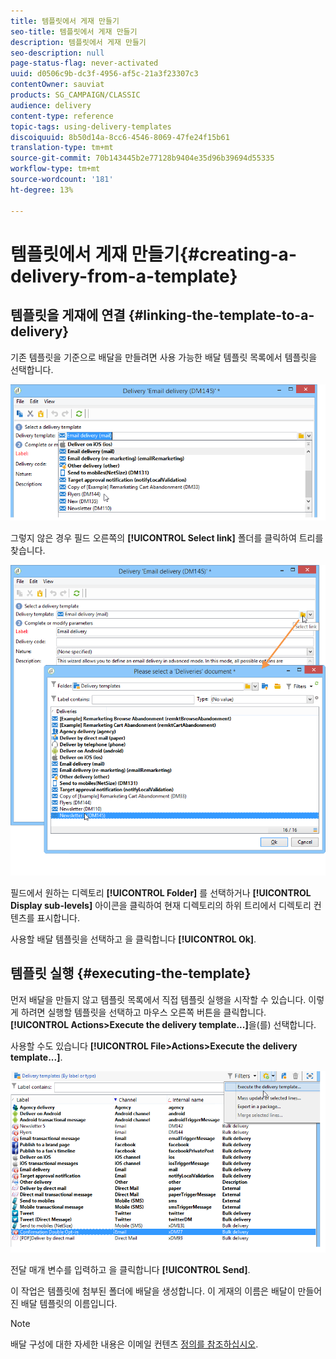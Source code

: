 ```yaml
---
title: 템플릿에서 게재 만들기
seo-title: 템플릿에서 게재 만들기
description: 템플릿에서 게재 만들기
seo-description: null
page-status-flag: never-activated
uuid: d0506c9b-dc3f-4956-af5c-21a3f23307c3
contentOwner: sauviat
products: SG_CAMPAIGN/CLASSIC
audience: delivery
content-type: reference
topic-tags: using-delivery-templates
discoiquuid: 8b50d14a-8cc6-4546-8069-47fe24f15b61
translation-type: tm+mt
source-git-commit: 70b143445b2e77128b9404e35d96b39694d55335
workflow-type: tm+mt
source-wordcount: '181'
ht-degree: 13%

---
```



# 템플릿에서 게재 만들기{#creating-a-delivery-from-a-template}

## 템플릿을 게재에 연결 {#linking-the-template-to-a-delivery}

기존 템플릿을 기준으로 배달을 만들려면 사용 가능한 배달 템플릿 목록에서 템플릿을 선택합니다.

![](assets/s_ncs_user_wizard_select_template.png)

그렇지 않은 경우 필드 오른쪽의 **[!UICONTROL Select link]** 폴더를 클릭하여 트리를 찾습니다.

![](assets/s_ncs_user_wizard_choose_link.png)

필드에서 원하는 디렉토리 **[!UICONTROL Folder]** 를 선택하거나 **[!UICONTROL Display sub-levels]** 아이콘을 클릭하여 현재 디렉토리의 하위 트리에서 디렉토리 컨텐츠를 표시합니다.

사용할 배달 템플릿을 선택하고 을 클릭합니다 **[!UICONTROL Ok]**.

## 템플릿 실행 {#executing-the-template}

먼저 배달을 만들지 않고 템플릿 목록에서 직접 템플릿 실행을 시작할 수 있습니다. 이렇게 하려면 실행할 템플릿을 선택하고 마우스 오른쪽 버튼을 클릭합니다. **[!UICONTROL Actions>Execute the delivery template...]**&#x200B;을(를) 선택합니다.

사용할 수도 있습니다 **[!UICONTROL File>Actions>Execute the delivery template...]**.

![](assets/s_ncs_user_template_execute_menu.png)

전달 매개 변수를 입력하고 을 클릭합니다 **[!UICONTROL Send]**.

이 작업은 템플릿에 첨부된 폴더에 배달을 생성합니다. 이 게재의 이름은 배달이 만들어진 배달 템플릿의 이름입니다.

>[!NOTE]
>
>배달 구성에 대한 자세한 내용은 이메일 컨텐츠 [정의를 참조하십시오](../../delivery/using/defining-the-email-content.md).
